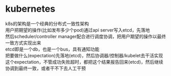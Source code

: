 # kubernetes

k8s的架构是一个经典的分布式一致性架构  
用户把期望的操作(比如发布多少个pod)通过api server写入etcd，先落地  
然后scheduler/controller manager配合进行调度协调，把用户期望的操作以最终一致方式实现出来  
etcd即是一个db，也是一个bus，具有通知功能  
把要做什么(expectation)先落地(etcd)，然后协调器/控制器/kubelet去干活实现这个expectation，不管成功失败超时，都把这个结果报告回来(etcd)，然后继续协调到最终一致，或者干不下去人工干预